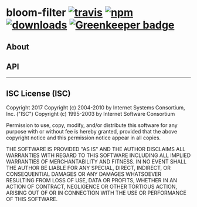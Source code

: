 # bloom-filter [![travis][travis-image]][travis-url] [![npm][npm-image]][npm-url] [![downloads][downloads-image]][downloads-url] [![Greenkeeper badge](https://badges.greenkeeper.io/PolkaJS/bloom-filter.svg)](https://greenkeeper.io/)

[travis-image]: https://travis-ci.org/PolkaJS/bloom-filter.svg?branch=master
[travis-url]: https://travis-ci.org/PolkaJS/bloom-filter
[npm-image]: https://img.shields.io/npm/v/@polkajs/bloom-filter.svg
[npm-url]: https://npmjs.org/package/@polkajs/bloom-filter
[downloads-image]: https://img.shields.io/npm/dm/@polkajs/bloom-filter.svg
[downloads-url]: https://npmjs.org/package/@polkajs/bloom-filter

## About


## API



---

## ISC License (ISC)

Copyright 2017 <PolkaJS>
Copyright (c) 2004-2010 by Internet Systems Consortium, Inc. ("ISC")
Copyright (c) 1995-2003 by Internet Software Consortium


Permission to use, copy, modify, and/or distribute this software for any purpose with or without fee is hereby granted, provided that the above copyright notice and this permission notice appear in all copies.

THE SOFTWARE IS PROVIDED "AS IS" AND THE AUTHOR DISCLAIMS ALL WARRANTIES WITH REGARD TO THIS SOFTWARE INCLUDING ALL IMPLIED WARRANTIES OF MERCHANTABILITY AND FITNESS. IN NO EVENT SHALL THE AUTHOR BE LIABLE FOR ANY SPECIAL, DIRECT, INDIRECT, OR CONSEQUENTIAL DAMAGES OR ANY DAMAGES WHATSOEVER RESULTING FROM LOSS OF USE, DATA OR PROFITS, WHETHER IN AN ACTION OF CONTRACT, NEGLIGENCE OR OTHER TORTIOUS ACTION, ARISING OUT OF OR IN CONNECTION WITH THE USE OR PERFORMANCE OF THIS SOFTWARE.
